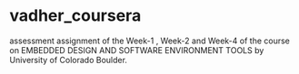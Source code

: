 # vadher_coursera
assessment assignment of the Week-1 , Week-2 and Week-4 of the course on EMBEDDED DESIGN AND SOFTWARE ENVIRONMENT TOOLS by University of Colorado Boulder.
